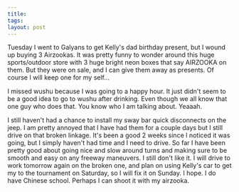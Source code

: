 ```yaml
---
title: 
tags: 
layout: post
---
```

Tuesday I went to Galyans to get Kelly's dad birthday present, but I wound up buying 3 Airzookas.  It was pretty funny to wonder around this huge sports/outdoor store with 3 huge bright neon boxes that say AIRZOOKA on them.  But they were on sale, and I can give them away as presents.  Of course I will keep one for my self... 



I missed wushu because I was going to a happy hour.  It just didn't seem to be a good idea to go to wushu after drinking.  Even though we all know that one guy who does that.  You know who I am talking about.  Yeaaah.



I still haven't had a chance to install my sway bar quick disconnects on the jeep.  I am pretty annoyed that I have had them for a couple days but I still drive on that broken linkage.  It's been a good 2 weeks since I noticed it was going, but I simply haven't had time and I need to drive.  So far I have been pretty good about going nice and slow around turns and making sure to be smooth and easy on any freeway maneuvers.  I still don't like it.  I will drive to work tomorrow again on the broken one, and plan on using Kelly's car to get my to the tournament on Saturday, so I will fix it on Sunday.  I hope. I do have Chinese school.  Perhaps I can shoot it with my airzooka.

